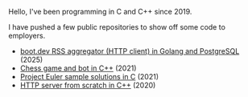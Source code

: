 Hello, I've been programming in C and C++ since 2019.

I have pushed a few public repositories to show off some code to employers.
- [boot.dev RSS aggregator (HTTP client) in Golang and PostgreSQL](https://github.com/ganbatte8/gator) (2025)
- [Chess game and bot in C++](https://github.com/ganbatte8/chess) (2021)
- [Project Euler sample solutions in C](https://github.com/ganbatte8/project-euler) (2021)
- [HTTP server from scratch in C++](https://github.com/ganbatte8/http-server) (2020)
